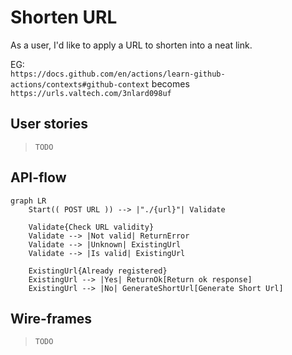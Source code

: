 # Shorten URL

As a user, I'd like to apply a URL to shorten into a neat link.
  
EG:  
`https://docs.github.com/en/actions/learn-github-actions/contexts#github-context` becomes
`https://urls.valtech.com/3nlard098uf`

## User stories

> `TODO`

## API-flow

```mermaid
graph LR
    Start(( POST URL )) --> |"./{url}"| Validate

    Validate{Check URL validity}
    Validate --> |Not valid| ReturnError
    Validate --> |Unknown| ExistingUrl
    Validate --> |Is valid| ExistingUrl
    
    ExistingUrl{Already registered}
    ExistingUrl --> |Yes| ReturnOk[Return ok response]
    ExistingUrl --> |No| GenerateShortUrl[Generate Short Url]
```

## Wire-frames

> `TODO`
